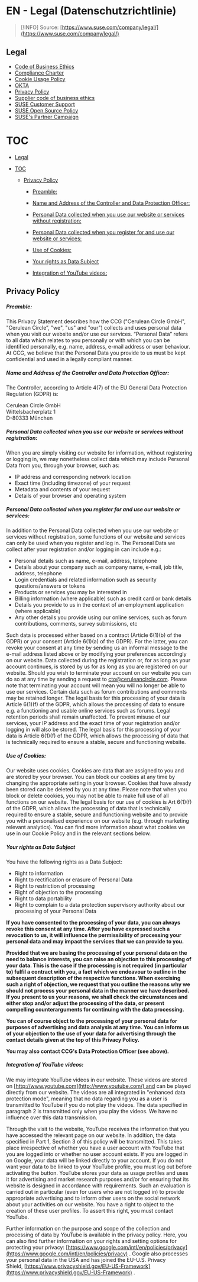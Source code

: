 # EN - Legal (Datenschutzrichtlinie)

> [!INFO]
> Source: [https://www.suse.com/company/legal/](https://www.suse.com/company/legal/)

## Legal

- [Code of Business Ethics](https://links.imagerelay.com/cdn/3404/ql/3824dcc348604d35ab8cb4974695a4d1/suse-code-of-business-ethics.pdf)
- [Compliance Charter](https://www.suse.com/company/legal/compliance-charter/)
- [Cookie Usage Policy](https://www.suse.com/company/legal/cookies-policy/)
- [OKTA](https://www.suse.com/company/legal/okta/)
- [Privacy Policy](https://www.suse.com/company/legal/)
- [Supplier code of business ethics](https://links.imagerelay.com/cdn/3404/ql/5f4f5bfb6b6a4cc2b92e2dbe42c99a6d/SUSE_Supplier_COBE_V1.0.pdf)
- [SUSE Customer Support](https://www.suse.com/company/legal/#customer-support)
- [SUSE Open Source Policy](https://links.imagerelay.com/cdn/3404/ql/5ef7f48c5eea4293b0c836f4dd184885/suse_open_source_policy.pdf)
- [SUSE's Partner Campaign](https://www.suse.com/company/legal/partnercampaign/)

# TOC

- [Legal](#legal)

- [TOC](#EN-Legal(Datenschutzrichtlinie)-TOC)

  - [Privacy Policy](#privacy-policy)

    - [Preamble:](#preamble)

    - [Name and Address of the Controller and Data Protection Officer:](#name-and-address-of-the-controller-and-data-protection-officer)

    - [Personal Data collected when you use our website or services without registration:](#personal-data-collected-when-you-use-our-website-or-services-without-registration)

    - [Personal Data collected when you register for and use our website or services:](#personal-data-collected-when-you-register-for-and-use-our-website-or-services)

    - [Use of Cookies:](#use-of-cookies)

    - [Your rights as Data Subject](#your-rights-as-data-subject)

    - [Integration of YouTube videos:](#integration-of-youtube-videos)

## Privacy Policy

##### Preamble:

This Privacy Statement describes how the CCG ("Cerulean Circle GmbH", "Cerulean Circle”, "we", "us" and "our") collects and uses personal data when you visit our website and/or use our services. “Personal Data” refers to all data which relates to you personally or with which you can be identified personally, e.g. name, address, e-mail address or user behaviour. At CCG, we believe that the Personal Data you provide to us must be kept confidential and used in a legally compliant manner.

##### Name and Address of the Controller and Data Protection Officer:

The Controller, according to Article 4(7) of the EU General Data Protection Regulation (GDPR) is:

Cerulean Circle GmbH  
Wittelsbacherplatz 1  
D-80333 München

##### Personal Data collected when you use our website or services without registration:

When you are simply visiting our website for information, without registering or logging in, we may nonetheless collect data which may include Personal Data from you, through your browser, such as:

- IP address and corresponding network location
- Exact time (including timezone) of your request
- Metadata and contents of your request
- Details of your browser and operating system

##### Personal Data collected when you register for and use our website or services:

In addition to the Personal Data collected when you use our website or services without registration, some functions of our website and services can only be used when you register and log in. The Personal Data we collect after your registration and/or logging in can include e.g.:

- Personal details such as name, e-mail, address, telephone
- Details about your company such as company name, e-mail, job title, address, telephone
- Login credentials and related information such as security questions/answers or tokens
- Products or services you may be interested in
- Billing information (where applicable) such as credit card or bank details
- Details you provide to us in the context of an employment application (where applicable)
- Any other details you provide using our online services, such as forum contributions, comments, survey submissions, etc

Such data is processed either based on a contract (Article 6(1)(b) of the GDPR) or your consent (Article 6(1)(a) of the GDPR). For the latter, you can revoke your consent at any time by sending us an informal message to the e-mail address listed above or by modifying your preferences accordingly on our website. Data collected during the registration or, for as long as your account continues, is stored by us for as long as you are registered on our website. Should you wish to terminate your account on our website you can do so at any time by sending a request to cto@ceruleancircle.com. Please note that terminating your account will mean you will no longer be able to use our services. Certain data such as forum contributions and comments may be retained longer. The legal basis for this processing of your data is Article 6(1)(f) of the GDPR, which allows the processing of data to ensure e.g. a functioning and usable online services such as forums. Legal retention periods shall remain unaffected. To prevent misuse of our services, your IP address and the exact time of your registration and/or logging in will also be stored. The legal basis for this processing of your data is Article 6(1)(f) of the GDPR, which allows the processing of data that is technically required to ensure a stable, secure and functioning website.

##### Use of Cookies:

Our website uses cookies. Cookies are data that are assigned to you and are stored by your browser. You can block our cookies at any time by changing the appropriate setting in your browser. Cookies that have already been stored can be deleted by you at any time. Please note that when you block or delete cookies, you may not be able to make full use of all functions on our website. The legal basis for our use of cookies is Art 6(1)(f) of the GDPR, which allows the processing of data that is technically required to ensure a stable, secure and functioning website and to provide you with a personalised experience on our website (e.g. through marketing relevant analytics). You can find more information about what cookies we use in our Cookie Policy and in the relevant sections below.

##### Your rights as Data Subject

You have the following rights as a Data Subject:

- Right to information
- Right to rectification or erasure of Personal Data
- Right to restriction of processing
- Right of objection to the processing
- Right to data portability
- Right to complain to a data protection supervisory authority about our processing of your Personal Data

**If you have consented to the processing of your data, you can always revoke this consent at any time. After you have expressed such a revocation to us, it will influence the permissibility of processing your personal data and may impact the services that we can provide to you.**

**Provided that we are basing the processing of your personal data on the need to balance interests, you can raise an objection to this processing of your data. This is the case if the processing is not required (in particular to) fulfil a contract with you, a fact which we endeavour to outline in the subsequent description of the respective functions. When exercising such a right of objection, we request that you outline the reasons why we should not process your personal data in the manner we have described. If you present to us your reasons, we shall check the circumstances and either stop and/or adjust the processing of the data, or present compelling counterarguments for continuing with the data processing.**

**You can of course object to the processing of your personal data for purposes of advertising and data analysis at any time. You can inform us of your objection to the use of your data for advertising through the contact details given at the top of this Privacy Policy.**

**You may also contact CCG's Data Protection Officer (see above).**

##### Integration of YouTube videos:

We may integrate YouTube videos in our website. These videos are stored on [http://www.youtube.com](http://www.youtube.com/) and can be played directly from our website. The videos are all integrated in "enhanced data protection mode", meaning that no data regarding you as a user is transmitted to YouTube if you do not play the videos. The data specified in paragraph 2 is transmitted only when you play the videos. We have no influence over this data transmission.

Through the visit to the website, YouTube receives the information that you have accessed the relevant page on our website. In addition, the data specified in Part 1, Section 3 of this policy will be transmitted. This takes place irrespective of whether you have a user account with YouTube that you are logged into or whether no user account exists. If you are logged in on Google, your data will be linked directly to your account. If you do not want your data to be linked to your YouTube profile, you must log out before activating the button. YouTube stores your data as usage profiles and uses it for advertising and market research purposes and/or for ensuring that its website is designed in accordance with requirements. Such an evaluation is carried out in particular (even for users who are not logged in) to provide appropriate advertising and to inform other users on the social network about your activities on our website. You have a right to object to the creation of these user profiles. To assert this right, you must contact YouTube.

Further information on the purpose and scope of the collection and processing of data by YouTube is available in the privacy policy. Here, you can also find further information on your rights and setting options for protecting your privacy: [https://www.google.com/intl/en/policies/privacy](https://www.google.com/intl/en/policies/privacy) . Google also processes your personal data in the USA and has joined the EU-U.S. Privacy Shield, [https://www.privacyshield.gov/EU-US-Framework](https://www.privacyshield.gov/EU-US-Framework) .